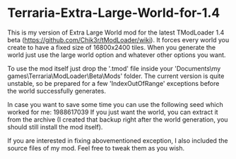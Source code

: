 # Terraria-Extra-Large-World-for-1.4
This is my version of Extra Large World mod for the latest TModLoader 1.4 beta (https://github.com/Chik3r/tModLoader/wiki). It forces every world you create to have a fixed size of 16800x2400 tiles. When you generate the world just use the large world option and whatever other options you want.

To use the mod itself just drop the '.tmod' file inside your 'Documents\my games\Terraria\ModLoader\Beta\Mods' folder. The current version is quite unstable, so be prepared for a few 'IndexOutOfRange' exceptions before the world successfully generates.

In case you want to save some time you can use the following seed which worked for me: 1988617039
If you just want the world, you can extract it from the archive (I created that backup right after the world generation, you should still install the mod itself).

If you are interested in fixing abovementioned exception, I also included the source files of my mod. Feel free to tweak them as you wish.
